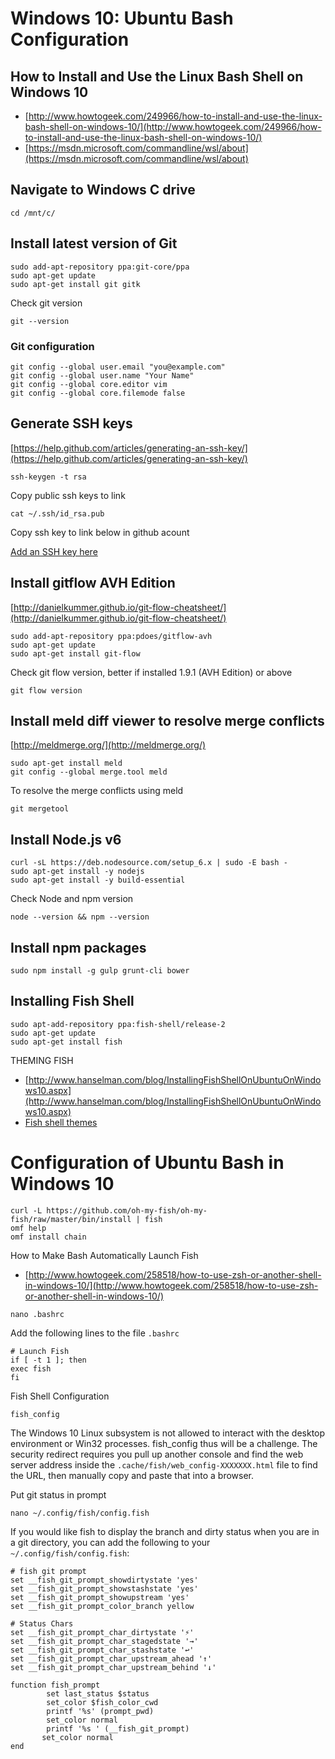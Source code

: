 # Windows 10: Ubuntu Bash Configuration

## How to Install and Use the Linux Bash Shell on Windows 10 

- [http://www.howtogeek.com/249966/how-to-install-and-use-the-linux-bash-shell-on-windows-10/](http://www.howtogeek.com/249966/how-to-install-and-use-the-linux-bash-shell-on-windows-10/)
- [https://msdn.microsoft.com/commandline/wsl/about](https://msdn.microsoft.com/commandline/wsl/about)

## Navigate to Windows C drive
`cd /mnt/c/`

## Install latest version of Git
```
sudo add-apt-repository ppa:git-core/ppa
sudo apt-get update
sudo apt-get install git gitk
```

Check git version

`git --version`

### Git configuration

```
git config --global user.email "you@example.com"
git config --global user.name "Your Name"
git config --global core.editor vim
git config --global core.filemode false
```

## Generate SSH keys
[https://help.github.com/articles/generating-an-ssh-key/](https://help.github.com/articles/generating-an-ssh-key/)

`ssh-keygen -t rsa`

Copy public ssh keys to link

`cat ~/.ssh/id_rsa.pub`

Copy ssh key to link below in github acount

[Add an SSH key here](https://github.com/settings/keys)

## Install gitflow AVH Edition

[http://danielkummer.github.io/git-flow-cheatsheet/](http://danielkummer.github.io/git-flow-cheatsheet/)

```
sudo add-apt-repository ppa:pdoes/gitflow-avh
sudo apt-get update
sudo apt-get install git-flow
```

Check git flow version, better if installed 1.9.1 (AVH Edition) or above

`git flow version`

## Install meld diff viewer to resolve merge conflicts

[http://meldmerge.org/](http://meldmerge.org/)

```
sudo apt-get install meld
git config --global merge.tool meld
```

To resolve the merge conflicts using meld

`git mergetool`

## Install Node.js v6
```
curl -sL https://deb.nodesource.com/setup_6.x | sudo -E bash -
sudo apt-get install -y nodejs
sudo apt-get install -y build-essential
```

Check Node and npm version

`node --version && npm --version`

## Install npm packages
`sudo npm install -g gulp grunt-cli bower`

## Installing Fish Shell
```
sudo apt-add-repository ppa:fish-shell/release-2
sudo apt-get update
sudo apt-get install fish
```

THEMING FISH

-   [http://www.hanselman.com/blog/InstallingFishShellOnUbuntuOnWindows10.aspx](http://www.hanselman.com/blog/InstallingFishShellOnUbuntuOnWindows10.aspx)
-   [Fish shell themes](https://github.com/oh-my-fish/oh-my-fish/blob/master/docs/Themes.md)

# Configuration of Ubuntu Bash in Windows 10

```
curl -L https://github.com/oh-my-fish/oh-my-fish/raw/master/bin/install | fish
omf help
omf install chain
```

How to Make Bash Automatically Launch Fish

- [http://www.howtogeek.com/258518/how-to-use-zsh-or-another-shell-in-windows-10/](http://www.howtogeek.com/258518/how-to-use-zsh-or-another-shell-in-windows-10/)

`nano .bashrc`

Add the following lines to the file `.bashrc`
```
# Launch Fish
if [ -t 1 ]; then
exec fish
fi
```

Fish Shell Configuration

`fish_config`

The Windows 10 Linux subsystem is not allowed to interact with the desktop environment or Win32 processes.
fish_config thus will be a challenge. The security redirect requires you pull up another console and
find the web server address inside the `.cache/fish/web_config-XXXXXXX.html` file to find the URL, then 
manually copy and paste that into a browser. 

Put git status in prompt

```
nano ~/.config/fish/config.fish
```

If you would like fish to display the branch and dirty status when you are in a git directory, you can add the following to your `~/.config/fish/config.fish`:

```
# fish git prompt
set __fish_git_prompt_showdirtystate 'yes'
set __fish_git_prompt_showstashstate 'yes'
set __fish_git_prompt_showupstream 'yes'
set __fish_git_prompt_color_branch yellow

# Status Chars
set __fish_git_prompt_char_dirtystate '⚡'
set __fish_git_prompt_char_stagedstate '→'
set __fish_git_prompt_char_stashstate '↩'
set __fish_git_prompt_char_upstream_ahead '↑'
set __fish_git_prompt_char_upstream_behind '↓'
 
function fish_prompt
        set last_status $status
        set_color $fish_color_cwd
        printf '%s' (prompt_pwd)
        set_color normal
        printf '%s ' (__fish_git_prompt)
       set_color normal
end
```
